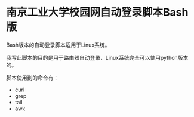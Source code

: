 # 南京工业大学校园网自动登录脚本Bash版

Bash版本的自动登录脚本适用于Linux系统。

我写此脚本的目的是用于路由器自动登录，Linux系统完全可以使用python版本的。

脚本使用到的命令有：

- curl
- grep
- tail
- awk
